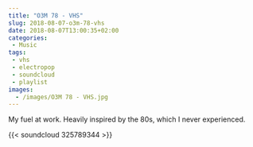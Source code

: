 ```yaml
---
title: "O3M 78 - VHS"
slug: 2018-08-07-o3m-78-vhs
date: 2018-08-07T13:00:35+02:00
categories:
 - Music
tags:
 - vhs
 - electropop
 - soundcloud
 - playlist
images:
  - /images/O3M 78 - VHS.jpg
---
```


My fuel at work. Heavily inspired by the 80s, which I never experienced.

{{< soundcloud 325789344 >}}